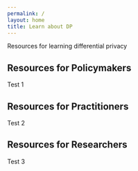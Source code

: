 ```yaml
---
permalink: /
layout: home
title: Learn about DP
---
```


Resources for learning differential privacy

## Resources for Policymakers

Test 1

## Resources for Practitioners

Test 2

## Resources for Researchers

Test 3
